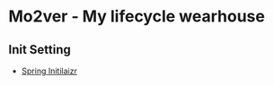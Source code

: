 # Mo2ver - My lifecycle wearhouse

## Init Setting
- [Spring Initilaizr](https://start.spring.io/#!type=gradle-project&language=java&platformVersion=2.7.3&packaging=jar&jvmVersion=1.8&groupId=com.mo2ver&artifactId=master&name=master&description=Mo2ver%20project%20for%20Spring%20Boot&packageName=com.mo2ver.master&dependencies=data-jpa,validation,security,mail,devtools,mariadb,lombok)